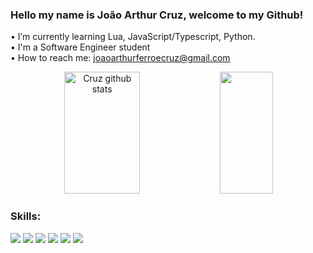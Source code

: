 ### Hello my name is João Arthur Cruz, welcome to my Github!

• I’m currently learning Lua, JavaScript/Typescript, Python.
<br>
• I'm a Software Engineer student
<br>
• How to reach me: joaoarthurferroecruz@gmail.com

<div align="center">  
  <img width="49%" height="195px" src="https://github-readme-stats.vercel.app/api?username=Cruzxy&show_icons=true&count_private=true&hide_border=true&title_color=00bfbf&icon_color=00bfbf&text_color=c9d1d9&bg_color=0d1117" alt="Cruz github stats" /> 
  <img width="41%" height="195px" src="https://github-readme-stats.vercel.app/api/top-langs/?username=Cruzxy&layout=compact&hide_border=true&title_color=00bfbf&text_color=00bfbf&bg_color=0d1117" />
</div>

### Skills:
<div style="display: inline-block;">
     <img src="https://img.shields.io/badge/Lua-2C2D72?style=for-the-badge&logo=lua&logoColor=white" />
     <img src="https://img.shields.io/badge/JavaScript-323330?style=for-the-badge&logo=javascript&logoColor=F7DF1E" />
     <img src="https://img.shields.io/badge/Python-FFD43B?style=for-the-badge&logo=python&logoColor=blue" />
     <img src="https://img.shields.io/badge/MySQL-005C84?style=for-the-badge&logo=mysql&logoColor=white" />
     <img src="https://img.shields.io/badge/VSCode-0078D4?style=for-the-badge&logo=visual%20studio%20code&logoColor=white" />
     <img src="https://img.shields.io/badge/GIT-E44C30?style=for-the-badge&logo=git&logoColor=white" />
</div>
  
